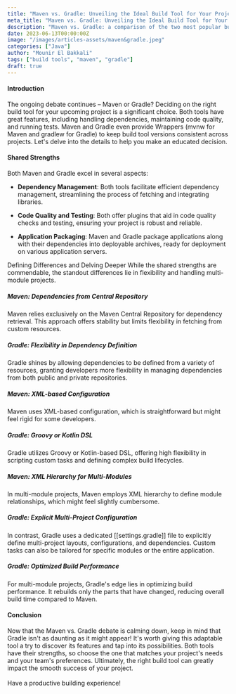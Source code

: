```yaml
---
title: "Maven vs. Gradle: Unveiling the Ideal Build Tool for Your Project"
meta_title: "Maven vs. Gradle: Unveiling the Ideal Build Tool for Your Project"
description: "Maven vs. Gradle: a comparison of the two most popular build tools for Java projects."
date: 2023-06-13T00:00:00Z
image: "/images/articles-assets/maven&gradle.jpeg"
categories: ["Java"]
author: "Mounir El Bakkali"
tags: ["build tools", "maven", "gradle"]
draft: true
---
```


#### Introduction
The ongoing debate continues – Maven or Gradle? Deciding on the right build tool for your upcoming project is a significant choice. Both tools have great features, including handling dependencies, maintaining code quality, and running tests. Maven and Gradle even provide Wrappers (mvnw for Maven and gradlew for Gradle) to keep build tool versions consistent across projects. Let's delve into the details to help you make an educated decision.

#### Shared Strengths
Both Maven and Gradle excel in several aspects:

- <b> Dependency Management</b>: Both tools facilitate efficient dependency management, streamlining the process of fetching and integrating libraries.

- <b>Code Quality and Testing</b>: Both offer plugins that aid in code quality checks and testing, ensuring your project is robust and reliable.

- <b>Application Packaging</b>: Maven and Gradle package applications along with their dependencies into deployable archives, ready for deployment on various application servers.

Defining Differences and Delving Deeper
While the shared strengths are commendable, the standout differences lie in flexibility and handling multi-module projects.

#####  Maven: Dependencies from Central Repository
Maven relies exclusively on the Maven Central Repository for dependency retrieval. This approach offers stability but limits flexibility in fetching from custom resources.

#####  Gradle: Flexibility in Dependency Definition
Gradle shines by allowing dependencies to be defined from a variety of resources, granting developers more flexibility in managing dependencies from both public and private repositories.

#####  Maven: XML-based Configuration
Maven uses XML-based configuration, which is straightforward but might feel rigid for some developers.

#####  Gradle: Groovy or Kotlin DSL
Gradle utilizes Groovy or Kotlin-based DSL, offering high flexibility in scripting custom tasks and defining complex build lifecycles.

#####  Maven: XML Hierarchy for Multi-Modules
In multi-module projects, Maven employs XML hierarchy to define module relationships, which might feel slightly cumbersome.

#####  Gradle: Explicit Multi-Project Configuration
In contrast, Gradle uses a dedicated [[settings.gradle]] file to explicitly define multi-project layouts, configurations, and dependencies. Custom tasks can also be tailored for specific modules or the entire application.

#####  Gradle: Optimized Build Performance
For multi-module projects, Gradle's edge lies in optimizing build performance. It rebuilds only the parts that have changed, reducing overall build time compared to Maven.

#### Conclusion

Now that the Maven vs. Gradle debate is calming down, keep in mind that Gradle isn't as daunting as it might appear! It's worth giving this adaptable tool a try to discover its features and tap into its possibilities. Both tools have their strengths, so choose the one that matches your project's needs and your team's preferences. Ultimately, the right build tool can greatly impact the smooth success of your project.<br/><br/> Have a productive building experience!
